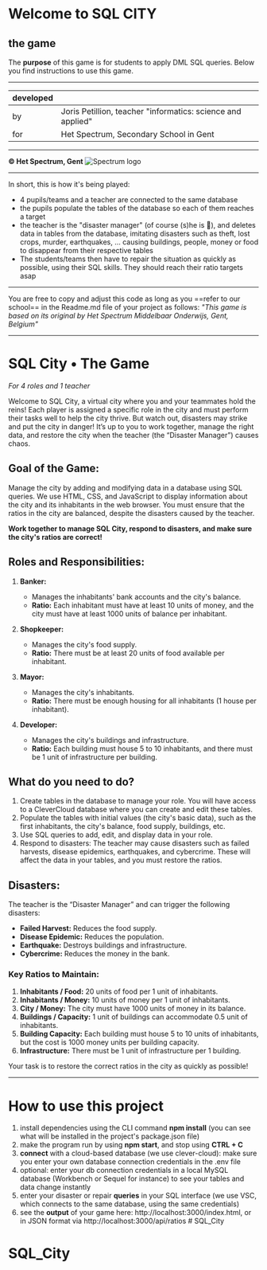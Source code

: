 # Welcome to **SQL CITY** # 
## the game ##

The **purpose** of this game is for students to apply DML SQL queries. Below you find instructions to use this game. 

--- 

| developed |  |
| -------------- | -------------- |
| by | Joris Petillion, teacher "informatics: science and applied" |
| for | Het Spectrum, Secondary School in Gent |

---

**© Het Spectrum, Gent**
![Spectrum logo](https://scholen.stad.gent/sites/default/files/styles/logo_desktop/public/school/logo/desktop/Spectrum_WIT.png?itok=XurlfKmP)

---

In short, this is how it's being played: 
- 4 pupils/teams and a teacher are connected to the same database 
- the pupils populate the tables of the database so each of them reaches a target
- the teacher is the "disaster manager" (of course (s)he is 🤣), and deletes data in tables from the database, imitating disasters such as theft, lost crops, murder, earthquakes, ... causing buildings, people, money or food to disappear from their respective tables 
- The students/teams then have to repair the situation as quickly as possible, using their SQL skills. They should reach their ratio targets asap

---

You are free to copy and adjust this code as long as you ==refer to our school== in the Readme.md file of your project as follows: *"This game is based on its original by Het Spectrum Middelbaar Onderwijs, Gent, Belgium"*

---

# SQL City • The Game
*For 4 roles and 1 teacher*

Welcome to SQL City, a virtual city where you and your teammates hold the reins! Each player is assigned a specific role in the city and must perform their tasks well to help the city thrive. But watch out, disasters may strike and put the city in danger! It’s up to you to work together, manage the right data, and restore the city when the teacher (the “Disaster Manager”) causes chaos.

## Goal of the Game:
Manage the city by adding and modifying data in a database using SQL queries. We use HTML, CSS, and JavaScript to display information about the city and its inhabitants in the web browser. You must ensure that the ratios in the city are balanced, despite the disasters caused by the teacher.

**Work together to manage SQL City, respond to disasters, and make sure the city's ratios are correct!**

## Roles and Responsibilities:
1. **Banker:**
   - Manages the inhabitants' bank accounts and the city's balance.
   - **Ratio:** Each inhabitant must have at least 10 units of money, and the city must have at least 1000 units of balance per inhabitant.

2. **Shopkeeper:**
   - Manages the city's food supply.
   - **Ratio:** There must be at least 20 units of food available per inhabitant.

3. **Mayor:**
   - Manages the city's inhabitants.
   - **Ratio:** There must be enough housing for all inhabitants (1 house per inhabitant).

4. **Developer:**
   - Manages the city's buildings and infrastructure.
   - **Ratio:** Each building must house 5 to 10 inhabitants, and there must be 1 unit of infrastructure per building.

## What do you need to do?
1. Create tables in the database to manage your role. You will have access to a CleverCloud database where you can create and edit these tables.
2. Populate the tables with initial values (the city's basic data), such as the first inhabitants, the city's balance, food supply, buildings, etc.
3. Use SQL queries to add, edit, and display data in your role.
4. Respond to disasters: The teacher may cause disasters such as failed harvests, disease epidemics, earthquakes, and cybercrime. These will affect the data in your tables, and you must restore the ratios.

## Disasters:
The teacher is the “Disaster Manager” and can trigger the following disasters:
- **Failed Harvest:** Reduces the food supply.
- **Disease Epidemic:** Reduces the population.
- **Earthquake:** Destroys buildings and infrastructure.
- **Cybercrime:** Reduces the money in the bank.

### Key Ratios to Maintain:
1. **Inhabitants / Food:** 20 units of food per 1 unit of inhabitants.
2. **Inhabitants / Money:** 10 units of money per 1 unit of inhabitants.
3. **City / Money:** The city must have 1000 units of money in its balance.
4. **Buildings / Capacity:** 1 unit of buildings can accommodate 0.5 unit of inhabitants.
5. **Building Capacity:** Each building must house 5 to 10 units of inhabitants, but the cost is 1000 money units per building capacity.
6. **Infrastructure:** There must be 1 unit of infrastructure per 1 building.

Your task is to restore the correct ratios in the city as quickly as possible!

---

# How to use this project #

1. install dependencies using the CLI command **npm install** (you can see what will be installed in the project's package.json file)
2. make the program run by using **npm start**, and stop using **CTRL + C**
3. **connect** with a cloud-based database (we use clever-cloud): make sure you enter your own database connection credentials in the .env file
4. optional: enter your db connection credentials in a local MySQL database (Workbench or Sequel for instance) to see your tables and data change instantly
5. enter your disaster or repair **queries** in your SQL interface (we use VSC, which connects to the same database, using the same credentials) 
6. see the **output** of your game here: http://localhost:3000/index.html, or in JSON format via http://localhost:3000/api/ratios # SQL_City
# SQL_City
